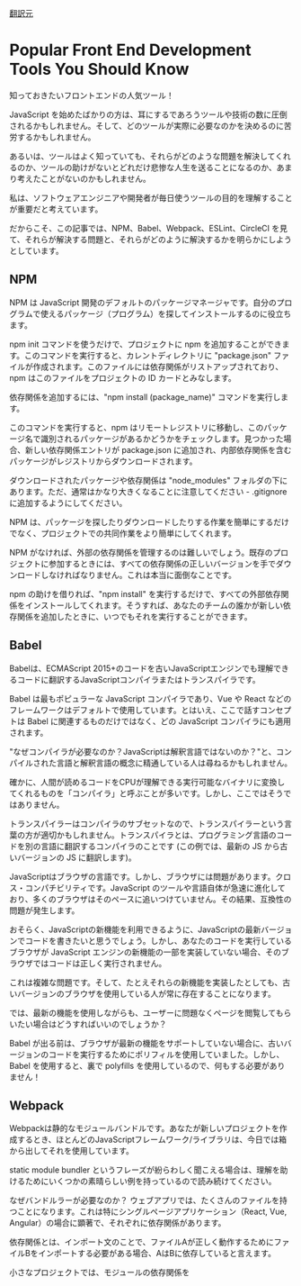 [翻訳元](https://www.freecodecamp.org/news/front-end-development-tools-you-should-know/)

# Popular Front End Development Tools You Should Know

知っておきたいフロントエンドの人気ツール！

JavaScript を始めたばかりの方は、耳にするであろうツールや技術の数に圧倒されるかもしれません。そして、どのツールが実際に必要なのかを決めるのに苦労するかもしれません。

あるいは、ツールはよく知っていても、それらがどのような問題を解決してくれるのか、ツールの助けがないとどれだけ悲惨な人生を送ることになるのか、あまり考えたことがないのかもしれません。

私は、ソフトウェアエンジニアや開発者が毎日使うツールの目的を理解することが重要だと考えています。

だからこそ、この記事では、NPM、Babel、Webpack、ESLint、CircleCI を見て、それらが解決する問題と、それらがどのように解決するかを明らかにしようとしています。

## NPM

NPM は JavaScript 開発のデフォルトのパッケージマネージャです。自分のプログラムで使えるパッケージ（プログラム）を探してインストールするのに役立ちます。

npm init コマンドを使うだけで、プロジェクトに npm を追加することができます。このコマンドを実行すると、カレントディレクトリに "package.json" ファイルが作成されます。このファイルには依存関係がリストアップされており、npm はこのファイルをプロジェクトの ID カードとみなします。

依存関係を追加するには、"npm install (package_name)" コマンドを実行します。

このコマンドを実行すると、npm はリモートレジストリに移動し、このパッケージ名で識別されるパッケージがあるかどうかをチェックします。見つかった場合、新しい依存関係エントリが package.json に追加され、内部依存関係を含むパッケージがレジストリからダウンロードされます。

ダウンロードされたパッケージや依存関係は "node_modules" フォルダの下にあります。ただ、通常はかなり大きくなることに注意してください - .gitignore に追加するようにしてください。

NPM は、パッケージを探したりダウンロードしたりする作業を簡単にするだけでなく、プロジェクトでの共同作業をより簡単にしてくれます。

NPM がなければ、外部の依存関係を管理するのは難しいでしょう。既存のプロジェクトに参加するときには、すべての依存関係の正しいバージョンを手でダウンロードしなければなりません。これは本当に面倒なことです。

npm の助けを借りれば、"npm install" を実行するだけで、すべての外部依存関係をインストールしてくれます。そうすれば、あなたのチームの誰かが新しい依存関係を追加したときに、いつでもそれを実行することができます。

## Babel

Babelは、ECMAScript 2015+のコードを古いJavaScriptエンジンでも理解できるコードに翻訳するJavaScriptコンパイラまたはトランスパイラです。

Babel は最もポピュラーな JavaScript コンパイラであり、Vue や React などのフレームワークはデフォルトで使用しています。とはいえ、ここで話すコンセプトは Babel に関連するものだけではなく、どの JavaScript コンパイラにも適用されます。

"なぜコンパイラが必要なのか？JavaScriptは解釈言語ではないのか？"と、コンパイルされた言語と解釈言語の概念に精通している人は尋ねるかもしれません。

確かに、人間が読めるコードをCPUが理解できる実行可能なバイナリに変換してくれるものを「コンパイラ」と呼ぶことが多いです。しかし、ここではそうではありません。

トランスパイラーはコンパイラのサブセットなので、トランスパイラーという言葉の方が適切かもしれません。トランスパイラとは、プログラミング言語のコードを別の言語に翻訳するコンパイラのことです (この例では、最新の JS から古いバージョンの JS に翻訳します)。

JavaScriptはブラウザの言語です。しかし、ブラウザには問題があります。クロス・コンパチビリティです。JavaScript のツールや言語自体が急速に進化しており、多くのブラウザはそのペースに追いつけていません。その結果、互換性の問題が発生します。

おそらく、JavaScriptの新機能を利用できるように、JavaScriptの最新バージョンでコードを書きたいと思うでしょう。しかし、あなたのコードを実行しているブラウザが JavaScript エンジンの新機能の一部を実装していない場合、そのブラウザではコードは正しく実行されません。

これは複雑な問題です。そして、たとえそれらの新機能を実装したとしても、古いバージョンのブラウザを使用している人が常に存在することになります。

では、最新の機能を使用しながらも、ユーザーに問題なくページを閲覧してもらいたい場合はどうすればいいのでしょうか？

Babel が出る前は、ブラウザが最新の機能をサポートしていない場合に、古いバージョンのコードを実行するためにポリフィルを使用していました。しかし、Babel を使用すると、裏で polyfills を使用しているので、何もする必要がありません！


## Webpack

Webpackは静的なモジュールバンドルです。あなたが新しいプロジェクトを作成するとき、ほとんどのJavaScriptフレームワーク/ライブラリは、今日では箱から出してそれを使用しています。

static module bundler というフレーズが紛らわしく聞こえる場合は、理解を助けるためにいくつかの素晴らしい例を持っているので読み続けてください。

なぜバンドルラーが必要なのか？
ウェブアプリでは、たくさんのファイルを持つことになります。これは特にシングルページアプリケーション（React, Vue, Angular）の場合に顕著で、それぞれに依存関係があります。

依存関係とは、インポート文のことで、ファイルAが正しく動作するためにファイルBをインポートする必要がある場合、AはBに依存していると言えます。

小さなプロジェクトでは、モジュールの依存関係を <script> タグで扱うことができます。しかし、プロジェクトが大きくなると、依存関係の管理は急速に難しくなります。

おそらく、もっと重要なのは、コードを複数のファイルに分割することで、ウェブサイトの読み込みが遅くなることです。これは、ブラウザが1つの大きなファイルに比べてより多くのリクエストを送信する必要があるためで、HTTPヘッダのためにWebサイトが大量の帯域幅を消費し始めるからです。

開発者としては、コードはモジュール化したいものです。我々は何千もの行を持つ1つのファイルで動作するようにしたくないので、我々は複数のファイルに分割します。しかし、私たちのウェブサイトはパフォーマンスが高く、帯域幅の使用量が少なく、高速に読み込まれるようにしたいと考えています。

そこで今、Webpackがこの問題をどのように解決するかを見てみましょう。

Webpackの仕組み
Babelの話をしているときに、デプロイ前にJavaScriptのコードをトランスパイルする必要があることを述べました。

しかし、プロジェクトをデプロイする前に必要な操作は、Babelでコンパイルすることだけではありません。

通常は、誤魔化しトランスパイルして、SASS や SCSS を CSS にコンパイルして、プリプロセッサを使用している場合は TypeScript をコンパイルして...と、このリストはすぐに長くなります。

毎回のデプロイの前に、これらのコマンドや操作をすべて扱いたくはないでしょう。これらのコマンドや操作を正しい順序で、正しい方法で行うツールがあれば最高です。

良いニュース - それがあります。Webpackです。

Webpackは、開発体験をより良いものにするために、ホットリロード（彼らはホットモジュールの置き換えと呼んでいます）によるローカルサーバーのような機能も提供しています。

では、ホットリロードとは何でしょうか？それは、あなたがコードを保存するたびに、コンパイルされ、あなたのマシン上で実行されているローカルの HTTP サーバーにデプロイされることを意味します。また、ファイルが変更されるたびにブラウザにメッセージが送信されるので、ページを更新する必要がありません。

npm run serve」や「npm start」、「npm run dev」を使ったことがある人は、これらのコマンドもWebpackの開発サーバーを裏で起動します。

Webpack はプロジェクトのエントリポイント (インデックス) から起動し、ファイルの抽象構文ツリーを生成します。これはコードを解析していると考えることができます。この操作はコンパイラでも行われ、インポート文を再帰的に探して依存関係のグラフを生成します。

そして、ファイルをIIFEに変換してモジュール化します(コードを関数の中に入れるとスコープが制限されることを覚えておいてください)。これを行うことで、ファイルをモジュール化し、変数や関数が他のファイルにアクセスできないようにします。

この操作がなければ、インポートしたファイルのコードをコピー＆ペーストするようなもので、そのファイルは同じスコープを持つことになります。

Webpackは裏で他にも多くの高度なことをしていますが、基本を理解するにはこれだけで十分です。

## ESLint

コードの品質は重要であり、プロジェクトの保守性と拡張性を維持するのに役立ちます。私たち開発者の多くは、クリーンなコーディングの重要性を認識していますが、納期のプレッシャーの中で長期的な結果を無視してしまうことがあります。

多くの企業はコーディング標準を決定し、開発者にその標準に従うことを奨励しています。しかし、どのようにしてコードが基準を満たしていることを確認することができるでしょうか？

ESLintのようなツールを使ってコードにルールを適用することができます。例えば、JavaScriptのコードでセミコロンの使用を強制したり、禁止したりするルールを作ることができます。ルールを破るとESLintはエラーを表示し、コードはコンパイルされません。

Linters はカスタムルールを書くことで、標準を強制するために使うことができます。しかし、大手テック企業が作成したESLintの設定を使って、開発者がクリーンなコードを書く習慣を身につけるのを助けることもできます。

GoogleのESLint設定はこちらで見ることができます。

ESLint はベストプラクティスに慣れるのに役立ちますが、メリットはそれだけではありません。また、ESLintはコードのバグやエラーの可能性を警告してくれるので、よくある間違いを避けることができます。

## CircleCI

継続的なインテグレーションや開発は、多くの企業がアジャイルの原則を採用していることから、ここ数年で多くの人気を集めています。

JenkinsやCircleCIのようなツールを使えば、ソフトウェアのデプロイとテストを自動化できるので、難しいエラーが発生しやすいビルドプロセスを自分で行わなくても、より頻繁に確実にデプロイできるようになります。

ここでは製品としてCircleCIを挙げていますが、これは無料であり、JavaScriptプロジェクトで頻繁に使用されているからです。使い方も非常に簡単です。

例を見てみましょう。デプロイ/QAサーバーとGitリポジトリがあるとします。変更した内容をデプロイメント/QAサーバーにデプロイしたいとします。

1. 変更を Git にプッシュする
2. サーバーに接続する
3. Dockerコンテナを作成して実行
4. 変更をサーバーに引っ張ってきて、すべての依存関係をダウンロードする (npm install)
5. テストを実行して、何も壊れていないことを確認してください。
6. ESLint/Sonar のようなツールを使ってコードの品質を確保する
7. すべてが問題なければコードをマージします。

CircleCIを使えば、これらの操作をすべて自動で行うことができます。Gitに変更をプッシュしたときに、上記の操作をすべて行うように設定しておくことができます。テストに失敗するなど、何かあった場合にはプッシュを拒否してくれます。

この記事では、各ツールの "なぜ？"について詳しく説明しているので、CircleCIの設定方法の詳細には触れません。しかし、より多くのことを学び、実際の動作を見てみたい方は、[このチュートリアルシリーズ](https://www.youtube.com/watch?v=CB7vnoXI0pE&ab_channel=TheCodingTrain)をチェックしてみてください。